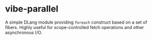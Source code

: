 # vibe-parallel

A simple DLang module providing `foreach` construct based on a set of fibers.
Highly useful for scope-controlled fetch operations and other asynchronous I/O.


